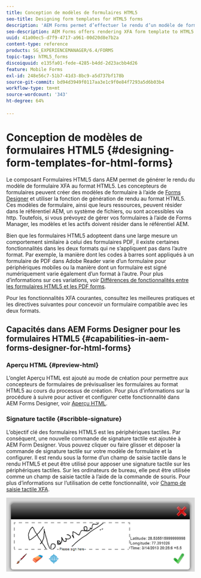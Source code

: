 ```yaml
---
title: Conception de modèles de formulaires HTML5
seo-title: Designing form templates for HTML5 forms
description: 'AEM Forms permet d’effectuer le rendu d’un modèle de formulaire XFA au format HTML5. Les concepteurs de formulaires peuvent concevoir des modèles de formulaire à l’aide de Designer et utiliser la fonction de génération de rendu au format HTML5. '
seo-description: AEM Forms offers rendering XFA form template to HTML5 format. Form designers can design form templates using Designer and use the HTML5 rendition capability.
uuid: 41a00ec5-d7f9-4717-a961-00d20d8e7b2a
content-type: reference
products: SG_EXPERIENCEMANAGER/6.4/FORMS
topic-tags: hTML5_forms
discoiquuid: e135fa01-fede-4285-b4dd-2d23acbb4d26
feature: Mobile Forms
exl-id: 248e56c7-51b7-41d3-8bc9-a5d737bf178b
source-git-commit: bd94d3949f0117aa3e1c9f0e84f7293a5d6b03b4
workflow-type: tm+mt
source-wordcount: '343'
ht-degree: 64%

---
```


# Conception de modèles de formulaires HTML5 {#designing-form-templates-for-html-forms}

Le composant Formulaires HTML5 dans AEM permet de générer le rendu du modèle de formulaire XFA au format HTML5. Les concepteurs de formulaires peuvent créer des modèles de formulaire à l’aide de [Forms Designer](https://www.adobe.com/go/learn_aemforms_designer_63) et utiliser la fonction de génération de rendu au format HTML5. Ces modèles de formulaire, ainsi que leurs ressources, peuvent résider dans le référentiel AEM, un système de fichiers, ou sont accessibles via http. Toutefois, si vous prévoyez de gérer vos formulaires à l’aide de Forms Manager, les modèles et les actifs doivent résider dans le référentiel AEM.

Bien que les formulaires HTML5 adopteent dans une large mesure un comportement similaire à celui des formulaires PDF, il existe certaines fonctionnalités dans les deux formats qui ne s’appliquent pas dans l’autre format. Par exemple, la manière dont les codes à barres sont appliqués à un formulaire de PDF dans Adobe Reader varie d’un formulaire pour périphériques mobiles ou la manière dont un formulaire est signé numériquement varie également d’un format à l’autre. Pour plus d’informations sur ces variations, voir [Différences de fonctionnalités entre les formulaires HTML5 et les PDF forms](/help/forms/using/feature-differentiation-html5-forms-pdf-forms.md).

Pour les fonctionnalités XFA courantes, consultez les meilleures pratiques et les directives suivantes pour concevoir un formulaire compatible avec les deux formats.

## Capacités dans AEM Forms Designer pour les formulaires HTML5 {#capabilities-in-aem-forms-designer-for-html-forms}

### Aperçu HTML {#preview-html}

L’onglet Aperçu HTML est ajouté au mode de création pour permettre aux concepteurs de formulaires de prévisualiser les formulaires au format HTML5 au cours du processus de création. Pour plus d’informations sur la procédure à suivre pour activer et configurer cette fonctionnalité dans AEM Forms Designer, voir [Aperçu HTML](/help/forms/using/preview-xdp-forms-html.md).

### Signature tactile {#scribble-signature}

L’objectif clé des formulaires HTML5 est les périphériques tactiles. Par conséquent, une nouvelle commande de signature tactile est ajoutée à AEM Form Designer. Vous pouvez cliquer ou faire glisser et déposer la commande de signature tactile sur votre modèle de formulaire et la configurer. Il est rendu sous la forme d’un champ de saisie tactile dans le rendu HTML5 et peut être utilisé pour apposer une signature tactile sur les périphériques tactiles. Sur les ordinateurs de bureau, elle peut être utilisée comme un champ de saisie tactile à l’aide de la commande de souris. Pour plus d’informations sur l’utilisation de cette fonctionnalité, voir [Champ de saisie tactile XFA](/help/forms/using/scribble-signature.md).

![4](assets/4.png)
